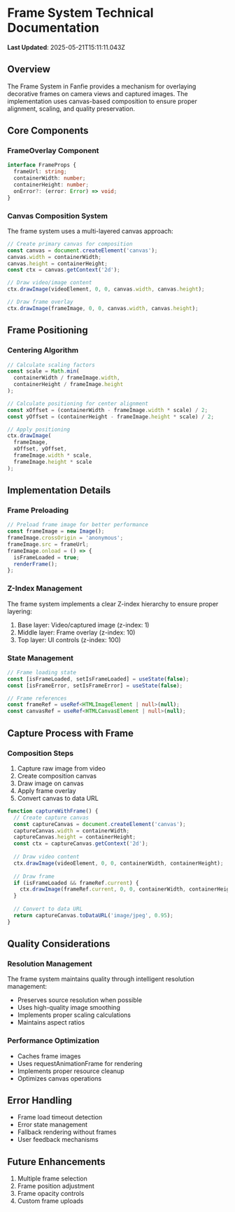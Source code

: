 # Frame System Technical Documentation

**Last Updated**: 2025-05-21T15:11:11.043Z

## Overview
The Frame System in Fanfie provides a mechanism for overlaying decorative frames on camera views and captured images. The implementation uses canvas-based composition to ensure proper alignment, scaling, and quality preservation.

## Core Components

### FrameOverlay Component
```typescript
interface FrameProps {
  frameUrl: string;
  containerWidth: number;
  containerHeight: number;
  onError?: (error: Error) => void;
}
```

### Canvas Composition System
The frame system uses a multi-layered canvas approach:

```typescript
// Create primary canvas for composition
const canvas = document.createElement('canvas');
canvas.width = containerWidth;
canvas.height = containerHeight;
const ctx = canvas.getContext('2d');

// Draw video/image content
ctx.drawImage(videoElement, 0, 0, canvas.width, canvas.height);

// Draw frame overlay
ctx.drawImage(frameImage, 0, 0, canvas.width, canvas.height);
```

## Frame Positioning

### Centering Algorithm
```typescript
// Calculate scaling factors
const scale = Math.min(
  containerWidth / frameImage.width,
  containerHeight / frameImage.height
);

// Calculate positioning for center alignment
const xOffset = (containerWidth - frameImage.width * scale) / 2;
const yOffset = (containerHeight - frameImage.height * scale) / 2;

// Apply positioning
ctx.drawImage(
  frameImage,
  xOffset, yOffset,
  frameImage.width * scale,
  frameImage.height * scale
);
```

## Implementation Details

### Frame Preloading
```typescript
// Preload frame image for better performance
const frameImage = new Image();
frameImage.crossOrigin = 'anonymous';
frameImage.src = frameUrl;
frameImage.onload = () => {
  isFrameLoaded = true;
  renderFrame();
};
```

### Z-Index Management
The frame system implements a clear Z-index hierarchy to ensure proper layering:
1. Base layer: Video/captured image (z-index: 1)
2. Middle layer: Frame overlay (z-index: 10)
3. Top layer: UI controls (z-index: 100)

### State Management
```typescript
// Frame loading state
const [isFrameLoaded, setIsFrameLoaded] = useState(false);
const [isFrameError, setIsFrameError] = useState(false);

// Frame references
const frameRef = useRef<HTMLImageElement | null>(null);
const canvasRef = useRef<HTMLCanvasElement | null>(null);
```

## Capture Process with Frame

### Composition Steps
1. Capture raw image from video
2. Create composition canvas
3. Draw image on canvas
4. Apply frame overlay
5. Convert canvas to data URL

```typescript
function captureWithFrame() {
  // Create capture canvas
  const captureCanvas = document.createElement('canvas');
  captureCanvas.width = containerWidth;
  captureCanvas.height = containerHeight;
  const ctx = captureCanvas.getContext('2d');
  
  // Draw video content
  ctx.drawImage(videoElement, 0, 0, containerWidth, containerHeight);
  
  // Draw frame
  if (isFrameLoaded && frameRef.current) {
    ctx.drawImage(frameRef.current, 0, 0, containerWidth, containerHeight);
  }
  
  // Convert to data URL
  return captureCanvas.toDataURL('image/jpeg', 0.95);
}
```

## Quality Considerations

### Resolution Management
The frame system maintains quality through intelligent resolution management:
- Preserves source resolution when possible
- Uses high-quality image smoothing
- Implements proper scaling calculations
- Maintains aspect ratios

### Performance Optimization
- Caches frame images
- Uses requestAnimationFrame for rendering
- Implements proper resource cleanup
- Optimizes canvas operations

## Error Handling
- Frame load timeout detection
- Error state management
- Fallback rendering without frames
- User feedback mechanisms

## Future Enhancements
1. Multiple frame selection
2. Frame position adjustment
3. Frame opacity controls
4. Custom frame uploads

